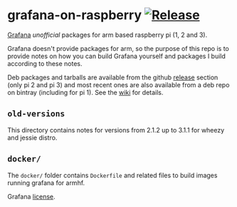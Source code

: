 # grafana-on-raspberry [![Release](https://img.shields.io/github/release/fg2it/grafana-on-raspberry.svg)](https://github.com/fg2it/grafana-on-raspberry/releases/latest)
[Grafana](http://grafana.org) *unofficial* packages for arm based raspberry pi (1, 2 and 3).

Grafana doesn't provide packages for arm, so the purpose of this repo is to provide notes
on how you can build Grafana yourself and packages I build according to these notes.

Deb packages and tarballs are available from the github
[release](https://github.com/fg2it/grafana-on-raspberry/releases) section (only pi 2 and pi 3) and
most recent ones are also available from a deb repo on bintray (including for pi 1). See the
[wiki](https://github.com/fg2it/grafana-on-raspberry/wiki) for details.

## `old-versions`
This directory contains notes for versions from 2.1.2 up to 3.1.1 for wheezy and jessie distro.

## `docker/`
The `docker/` folder contains `Dockerfile` and related files to build images
running grafana for armhf.


Grafana [license](https://github.com/grafana/grafana/blob/master/LICENSE.md).
